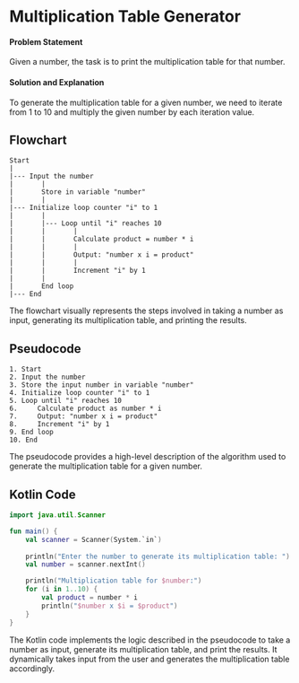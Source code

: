 # Multiplication Table Generator

#### Problem Statement

Given a number, the task is to print the multiplication table for that number.

#### Solution and Explanation

To generate the multiplication table for a given number, we need to iterate from 1 to 10 and multiply the given number by each iteration value.

## Flowchart

```
Start
|
|--- Input the number
|       |
|       Store in variable "number"
|       |
|--- Initialize loop counter "i" to 1
|       |
|       |--- Loop until "i" reaches 10
|       |       |
|       |       Calculate product = number * i
|       |       |
|       |       Output: "number x i = product"
|       |       |
|       |       Increment "i" by 1
|       |
|       End loop
|--- End
```

The flowchart visually represents the steps involved in taking a number as input, generating its multiplication table, and printing the results.

## Pseudocode

```
1. Start
2. Input the number
3. Store the input number in variable "number"
4. Initialize loop counter "i" to 1
5. Loop until "i" reaches 10
6.     Calculate product as number * i
7.     Output: "number x i = product"
8.     Increment "i" by 1
9. End loop
10. End
```

The pseudocode provides a high-level description of the algorithm used to generate the multiplication table for a given number.

## Kotlin Code

```kotlin
import java.util.Scanner

fun main() {
    val scanner = Scanner(System.`in`)
    
    println("Enter the number to generate its multiplication table: ")
    val number = scanner.nextInt()

    println("Multiplication table for $number:")
    for (i in 1..10) {
        val product = number * i
        println("$number x $i = $product")
    }
}
```

The Kotlin code implements the logic described in the pseudocode to take a number as input, generate its multiplication table, and print the results. It dynamically takes input from the user and generates the multiplication table accordingly.